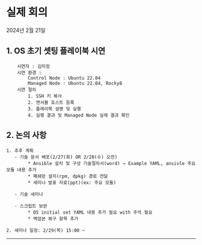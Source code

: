 # 실제 회의
2024년 2월 21일

## 1. OS 초기 셋팅 플레이북 시연
        시연자 : 김미정
        시연 환경 :
            Control Node : Ubuntu 22.04
            Managed Node : Ubuntu 22.04, Rocky8
        시연 절차
            1. SSH 키 복사
            2. 앤서블 호스트 등록
            3. 플레이북 설명 및 실행
            4. 실행 결과 및 Managed Node 실제 결과 확인

## 2. 논의 사항
    1. 추후 계획
       - 기술 문서 배포(2/27(화) OR 2/28(수) 오전)
            * Ansible 설치 및 구성 기술절차서(word) → Example YAML, ansivle 주요 모듈 내용 추가
            * 폐쇄망 설치(rpm, dpkg) 경로 전달
            * 세미나 발표 자료(ppt)(ex: 주요 모듈)
            
       - 기술 세미나
       
       - 스크립트 보완
            * OS initial set YAML 내용 추가 필요 with 주석 필요
            * 백업본 복구 항목 추가
       
    2. 세미나 일정: 2/29(목) 15:00 ~ 
    
-----
